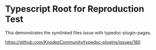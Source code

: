 # Typescript Root for Reproduction Test

This demonstrates the symlinked files issue with typedoc-plugin-pages.

https://github.com/KnodesCommunity/typedoc-plugins/issues/180
